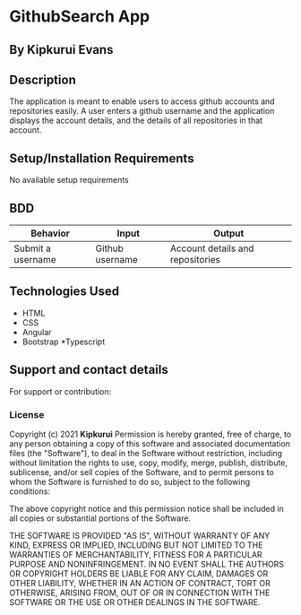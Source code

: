 # GithubSearch App
## By Kipkurui Evans
## Description
The application is meant to enable users to access github accounts and repositories easily. A user enters a github username and the application displays the account details, and the details of all repositories in that account. 
## Setup/Installation Requirements
No available setup requirements
## BDD
|Behavior|Input|Output|
|--------|-----|------|
|Submit a username|Github username|Account details and repositories|


## Technologies Used
* HTML
* CSS
* Angular
* Bootstrap
*Typescript
## Support and contact details
For support or contribution:
### License
Copyright (c) 2021 **Kipkurui**
Permission is hereby granted, free of charge, to any person obtaining a copy
of this software and associated documentation files (the "Software"), to deal
in the Software without restriction, including without limitation the rights
to use, copy, modify, merge, publish, distribute, sublicense, and/or sell
copies of the Software, and to permit persons to whom the Software is
furnished to do so, subject to the following conditions:

The above copyright notice and this permission notice shall be included in all
copies or substantial portions of the Software.

THE SOFTWARE IS PROVIDED "AS IS", WITHOUT WARRANTY OF ANY KIND, EXPRESS OR
IMPLIED, INCLUDING BUT NOT LIMITED TO THE WARRANTIES OF MERCHANTABILITY,
FITNESS FOR A PARTICULAR PURPOSE AND NONINFRINGEMENT. IN NO EVENT SHALL THE
AUTHORS OR COPYRIGHT HOLDERS BE LIABLE FOR ANY CLAIM, DAMAGES OR OTHER
LIABILITY, WHETHER IN AN ACTION OF CONTRACT, TORT OR OTHERWISE, ARISING FROM,
OUT OF OR IN CONNECTION WITH THE SOFTWARE OR THE USE OR OTHER DEALINGS IN THE
SOFTWARE.
